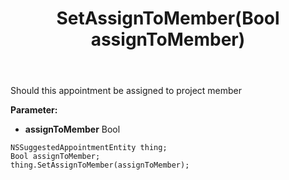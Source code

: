 ﻿---
uid: crmscript_ref_NSSuggestedAppointmentEntity_SetAssignToMember
title: SetAssignToMember(Bool assignToMember)
intellisense: NSSuggestedAppointmentEntity.SetAssignToMember
keywords: NSSuggestedAppointmentEntity, GetAssignToMember
so.topic: reference
---

Should this appointment be assigned to project member

**Parameter:** 
 - **assignToMember** Bool

```crmscript
NSSuggestedAppointmentEntity thing;
Bool assignToMember;
thing.SetAssignToMember(assignToMember);
```

